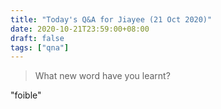 ```yaml
---
title: "Today's Q&A for Jiayee (21 Oct 2020)"
date: 2020-10-21T23:59:00+08:00
draft: false
tags: ["qna"]
---
```

> What new word have you learnt?

"foible"

